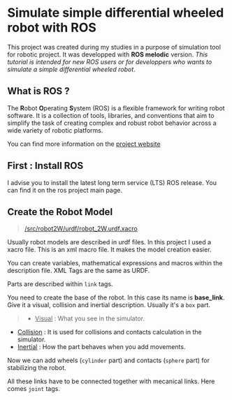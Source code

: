 # Simulate simple differential wheeled robot with ROS
This project was created during my studies in a purpose of simulation tool for robotic project. It was developped with **ROS melodic** version.
*This tutorial is intended for new ROS users or for developpers who wants to simulate a simple differential wheeled robot*.
## What is ROS ?
The **R**obot **O**perating **S**ystem (ROS) is a flexible framework for writing robot software. It is a collection of tools, libraries, and conventions that aim to simplify the task of creating complex and robust robot behavior across a wide variety of robotic platforms.

You can find more information on the [project website](https://www.ros.org/about-ros/)

## First : Install ROS
I advise you to install the latest long term service (LTS) ROS release. You can find it on the ros project main page. 

## 	

## Create the Robot Model 
>[/src/robot2W/urdf/robot_2W.urdf.xacro](https://github.com/Vankcee/cdfr_ros/blob/master/ros_ws/src/robot_2W/urdf/robot_2W.urdf.xacro)

Usually robot models are described in urdf files. In this project I used a xacro file. This is an xml macro file. It makes the model creation easier.

You can create variables, mathematical expressions and macros within the description file. XML Tags are the same as URDF.

Parts are described within `link` tags. 

You need to create the base of the robot. In this case its name is **base_link**. Give it a visual, collision and inertial description. Usually it's a `box` part.

>- <ins>Visual</ins> : What you see in the simulator.
- <ins>Collision</ins> : It is used for collisions and contacts calculation in the simulator.
- <ins>Inertial</ins> : How the part behaves when you add movements. 

Now we can add wheels (`cylinder` part) and contacts (`sphere` part) for stabilizing the robot.

All these links have to be connected together with mecanical links. Here comes `joint` tags.

